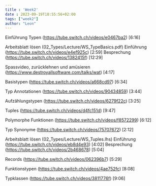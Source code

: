 ```yaml
---
title : 'Week2'
date : 2023-09-19T18:55:56+02:00
tags: ["week2"]
author: "Leon"
---
```


Einführung Typen (https://tube.switch.ch/videos/e0467ba2) [6:16]

Arbeitsblatt lösen (02_Types/Lecture/WS_TypeBasics.pdf)
Einführung (https://tube.switch.ch/videos/e4ef925c) [2:59]
Besprechung (https://tube.switch.ch/videos/1382415f) [12:29]

Spassvideo, zurücklehnen und amüsieren (https://www.destroyallsoftware.com/talks/wat) [4:17]

Basistypen (https://tube.switch.ch/videos/a668cd97) [6:34]

Typ Annotationen (https://tube.switch.ch/videos/90434859) [3:44]

Aufzählungstypen (https://tube.switch.ch/videos/6279f22c) [3:25]

Tuples (https://tube.switch.ch/videos/d4fc151d) [9:47]

Polymorphe Funktionen (https://tube.switch.ch/videos/f8572299) [6:12]

Typ Synonyme (https://tube.switch.ch/videos/75707672) [2:12]

Arbeitsblatt lösen (02_Types/Lecture/WS_Tuples.lhs)
Einführung (https://tube.switch.ch/videos/eb8d4e93) [4:02]
Besprechung (https://tube.switch.ch/videos/2b468678) [5:04]

Records (https://tube.switch.ch/videos/062396b7) [5:29]

Funktionstypen (https://tube.switch.ch/videos/4ae752fc) [8:08]

Typklassen (https://tube.switch.ch/videos/3811776f) [9:06]